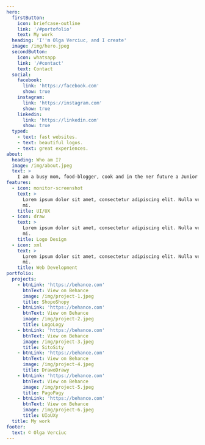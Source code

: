 ```yaml
---
hero:
  firstButton:
    icon: briefcase-outline
    link: '/#portofolio'
    text: My work
  heading: 'I''m Olga Verciuc, and I create'
  image: /img/hero.jpeg
  secondButton:
    icon: whatsapp
    link: '/#contact'
    text: Contact
  social:
    facebook:
      link: 'https://facebook.com'
      show: true
    instagram:
      link: 'https://instagram.com'
      show: true
    linkedin:
      link: 'https://linkedin.com'
      show: true
  typed:
    - text: fast websites.
    - text: beautiful logos.
    - text: great experiences.
about:
  heading: Who am I?
  image: /img/about.jpeg
  text: >
    I am a busy mom, food-blogger, cook and in the ner future a Junior Web Developer. I love being active, hiking, cycling, skiing or just going for strolls in the neighborhood.
features:
  - icon: monitor-screenshot
    text: >
      Lorem ipsum dolor sit amet, consectetur adipiscing elit. Nulla vel dapibus
      mi.
    title: UI/UX
  - icon: draw
    text: >
      Lorem ipsum dolor sit amet, consectetur adipiscing elit. Nulla vel dapibus
      mi.
    title: Logo Design
  - icon: xml
    text: >
      Lorem ipsum dolor sit amet, consectetur adipiscing elit. Nulla vel dapibus
      mi.
    title: Web Development
portfolio:
  projects:
    - btnLink: 'https://behance.com'
      btnText: View on Behance
      image: /img/project-1.jpeg
      title: ShopoShopy
    - btnLink: 'https://behance.com'
      btnText: View on Behance
      image: /img/project-2.jpeg
      title: LogoLogy
    - btnLink: 'https://behance.com'
      btnText: View on Behance
      image: /img/project-3.jpeg
      title: SitoSity
    - btnLink: 'https://behance.com'
      btnText: View on Behance
      image: /img/project-4.jpeg
      title: DrawoDrawy
    - btnLink: 'https://behance.com'
      btnText: View on Behance
      image: /img/project-5.jpeg
      title: PagoPagy
    - btnLink: 'https://behance.com'
      btnText: View on Behance
      image: /img/project-6.jpeg
      title: UIoUXy
  title: My work
footer:
  text: © Olga Verciuc
---
```


